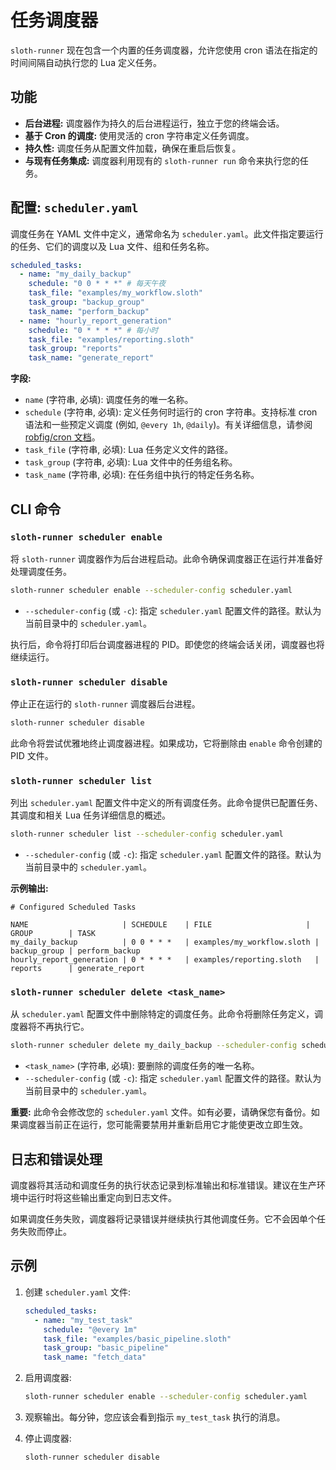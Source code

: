 # 任务调度器

`sloth-runner` 现在包含一个内置的任务调度器，允许您使用 cron 语法在指定的时间间隔自动执行您的 Lua 定义任务。

## 功能

*   **后台进程:** 调度器作为持久的后台进程运行，独立于您的终端会话。
*   **基于 Cron 的调度:** 使用灵活的 cron 字符串定义任务调度。
*   **持久性:** 调度任务从配置文件加载，确保在重启后恢复。
*   **与现有任务集成:** 调度器利用现有的 `sloth-runner run` 命令来执行您的任务。

## 配置: `scheduler.yaml`

调度任务在 YAML 文件中定义，通常命名为 `scheduler.yaml`。此文件指定要运行的任务、它们的调度以及 Lua 文件、组和任务名称。

```yaml
scheduled_tasks:
  - name: "my_daily_backup"
    schedule: "0 0 * * *" # 每天午夜
    task_file: "examples/my_workflow.sloth"
    task_group: "backup_group"
    task_name: "perform_backup"
  - name: "hourly_report_generation"
    schedule: "0 * * * *" # 每小时
    task_file: "examples/reporting.sloth"
    task_group: "reports"
    task_name: "generate_report"
```

**字段:**

*   `name` (字符串, 必填): 调度任务的唯一名称。
*   `schedule` (字符串, 必填): 定义任务何时运行的 cron 字符串。支持标准 cron 语法和一些预定义调度 (例如, `@every 1h`, `@daily`)。有关详细信息，请参阅 [robfig/cron 文档](https://pkg.go.dev/github.com/robfig/cron/v3#hdr-CRON_Expression_Format)。
*   `task_file` (字符串, 必填): Lua 任务定义文件的路径。
*   `task_group` (字符串, 必填): Lua 文件中的任务组名称。
*   `task_name` (字符串, 必填): 在任务组中执行的特定任务名称。

## CLI 命令

### `sloth-runner scheduler enable`

将 `sloth-runner` 调度器作为后台进程启动。此命令确保调度器正在运行并准备好处理调度任务。

```bash
sloth-runner scheduler enable --scheduler-config scheduler.yaml
```

*   `--scheduler-config` (或 `-c`): 指定 `scheduler.yaml` 配置文件的路径。默认为当前目录中的 `scheduler.yaml`。

执行后，命令将打印后台调度器进程的 PID。即使您的终端会话关闭，调度器也将继续运行。

### `sloth-runner scheduler disable`

停止正在运行的 `sloth-runner` 调度器后台进程。

```bash
sloth-runner scheduler disable
```

此命令将尝试优雅地终止调度器进程。如果成功，它将删除由 `enable` 命令创建的 PID 文件。

### `sloth-runner scheduler list`

列出 `scheduler.yaml` 配置文件中定义的所有调度任务。此命令提供已配置任务、其调度和相关 Lua 任务详细信息的概述。

```bash
sloth-runner scheduler list --scheduler-config scheduler.yaml
```

*   `--scheduler-config` (或 `-c`): 指定 `scheduler.yaml` 配置文件的路径。默认为当前目录中的 `scheduler.yaml`。

**示例输出:**

```
# Configured Scheduled Tasks

NAME                     | SCHEDULE    | FILE                     | GROUP        | TASK
my_daily_backup          | 0 0 * * *   | examples/my_workflow.sloth | backup_group | perform_backup
hourly_report_generation | 0 * * * *   | examples/reporting.sloth   | reports      | generate_report
```

### `sloth-runner scheduler delete <task_name>`

从 `scheduler.yaml` 配置文件中删除特定的调度任务。此命令将删除任务定义，调度器将不再执行它。

```bash
sloth-runner scheduler delete my_daily_backup --scheduler-config scheduler.yaml
```

*   `<task_name>` (字符串, 必填): 要删除的调度任务的唯一名称。
*   `--scheduler-config` (或 `-c`): 指定 `scheduler.yaml` 配置文件的路径。默认为当前目录中的 `scheduler.yaml`。

**重要:** 此命令会修改您的 `scheduler.yaml` 文件。如有必要，请确保您有备份。如果调度器当前正在运行，您可能需要禁用并重新启用它才能使更改立即生效。

## 日志和错误处理

调度器将其活动和调度任务的执行状态记录到标准输出和标准错误。建议在生产环境中运行时将这些输出重定向到日志文件。

如果调度任务失败，调度器将记录错误并继续执行其他调度任务。它不会因单个任务失败而停止。

## 示例

1.  创建 `scheduler.yaml` 文件:

    ```yaml
    scheduled_tasks:
      - name: "my_test_task"
        schedule: "@every 1m"
        task_file: "examples/basic_pipeline.sloth"
        task_group: "basic_pipeline"
        task_name: "fetch_data"
    ```

2.  启用调度器:

    ```bash
    sloth-runner scheduler enable --scheduler-config scheduler.yaml
    ```

3.  观察输出。每分钟，您应该会看到指示 `my_test_task` 执行的消息。

4.  停止调度器:

    ```bash
    sloth-runner scheduler disable
    ```

